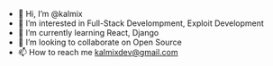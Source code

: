 - 👋 Hi, I’m @kalmix
- 👀 I’m interested in Full-Stack Develompment, Exploit Development
- 🌱 I’m currently learning React, Django
- 💞️ I’m looking to collaborate on Open Source
- 📫 How to reach me kalmixdev@gmail.com

<!---
kalmix/kalmix is a ✨ special ✨ repository because its `README.md` (this file) appears on your GitHub profile.
You can click the Preview link to take a look at your changes.
--->

